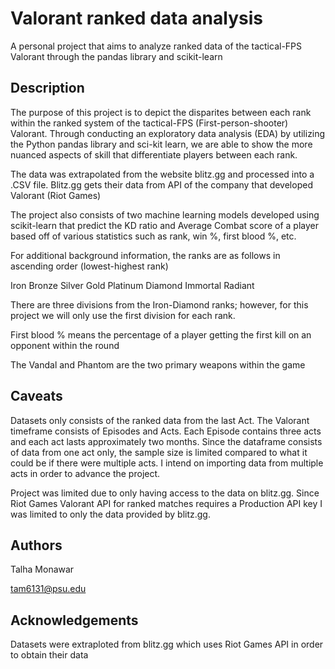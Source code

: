 # Valorant ranked data analysis

A personal project that aims to analyze ranked data of the tactical-FPS Valorant through the pandas library and scikit-learn

## Description
The purpose of this project is to depict the disparites between each rank within the ranked system of the tactical-FPS (First-person-shooter)
Valorant. Through conducting an exploratory data analysis (EDA) by utilizing the Python pandas library and sci-kit learn,
we are able to show the more nuanced aspects of skill that differentiate players between each rank. 

The data was extrapolated from the website blitz.gg and processed into a .CSV file.
Blitz.gg gets their data from API of the company that developed Valorant (Riot Games)

The project also consists of two machine learning models developed
using scikit-learn that predict the KD ratio and Average Combat score of a player based 
off of various statistics such as rank, win %, first blood %, etc.

For additional background information, the ranks are as follows in ascending order (lowest-highest rank)

Iron
Bronze
Silver
Gold
Platinum
Diamond
Immortal 
Radiant

There are three divisions from the Iron-Diamond ranks; however, for this project we will only use
the first division for each rank.

First blood % means the percentage of a player getting the first kill on an opponent within the round

The Vandal and Phantom are the two primary weapons within the game

## Caveats 

Datasets only consists of the ranked data from the last Act. The Valorant timeframe consists of Episodes and Acts. Each Episode contains three acts and each act lasts
approximately two months. Since the dataframe consists of data from one act only, the sample size is limited compared to what it could be if there were multiple acts.
I intend on importing data from multiple acts in order to advance the project.

Project was limited due to only having access to the data on blitz.gg. Since Riot Games Valorant API for ranked matches requires a Production API key I was limited
to only the data provided by blitz.gg.


## Authors
Talha Monawar

tam6131@psu.edu

## Acknowledgements
Datasets were extraploted from blitz.gg which uses Riot Games API in order to obtain their data

